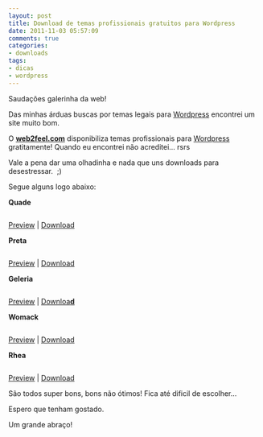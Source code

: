 ```yaml
---
layout: post
title: Download de temas profissionais gratuitos para Wordpress
date: 2011-11-03 05:57:09
comments: true
categories:
- downloads
tags:
- dicas
- wordpress
---
```


Saudações galerinha da web!

Das minhas árduas buscas por temas legais para <a title="wordpress.org" href="http://wordpress.org/" target="_blank">Wordpress</a> encontrei um site muito bom.

O **<a title="web2feel.com" href="http://www.web2feel.com/" target="_blank">web2feel.com</a>** disponibiliza temas profissionais para <a title="wordpress.org" href="http://wordpress.org/" target="_blank">Wordpress</a> gratitamente! Quando eu encontrei não acreditei... rsrs

Vale a pena dar uma olhadinha e nada que uns downloads para desestressar.  ;)

Segue alguns logo abaixo:

**Quade**

<img alt="" src="/assets/images/posts/2011/11/quagal.jpg">

<a href="http://jinsonathemes.com/tumblog/?themedemo=Quade" target="_blank">Preview</a> | <a title="download Quade" href="http://www.web2feel.com/download/Quade.zip" target="_blank">Download</a>



**Preta**

<img alt="" src="/assets/images/posts/2011/11/petrgal.jpg">

<a href="http://jinsonathemes.com/fabs/?themedemo=Petra" target="_blank">Preview</a> | <a href="http://www.web2feel.com/download/Petra.zip" target="_blank">Download</a>

**Geleria**

<img alt="" src="/assets/images/posts/2011/11/galgal.jpg">

<a href="http://jinsonathemes.com/galleria/" target="_blank">Preview</a> | <a href="http://www.web2feel.com/download/Galleria.zip" target="_blank">Downloa**d**</a>

**Womack**

<img alt="" src="/assets/images/posts/2011/11/womagal.jpg">

<a href="http://www.jinsonathemes.com/fabs/?themedemo=Womack" target="_blank">Preview</a> | <a href="http://www.web2feel.com/download/Womack.zip" target="_blank">Download</a>

**Rhea**

<img alt="" src="/assets/images/posts/2011/11/rheagal.jpg">

<a href="http://www.jinsonathemes.com/fabs/?themedemo=Rhea" target="_blank">Preview</a> | <a href="http://www.web2feel.com/download/Rhea.zip" target="_blank">Download</a>

São todos super bons, bons não ótimos! Fica até dificil de escolher...

Espero que tenham gostado.

Um grande abraço!